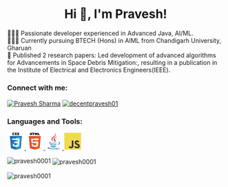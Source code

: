  <h1 align="center">Hi 👋, I'm Pravesh!</h1>

👩🏻‍💻 Passionate developer experienced in Advanced Java, AI/ML.<br/>
👩🏻‍🎓 Currently pursuing BTECH (Hons) in AIML from Chandigarh University, Gharuan<br/>
🔬 Published 2 research papers: Led development of advanced algorithms for Advancements in Space Debris Mitigation:, resulting in a publication in the Institute of Electrical and Electronics Engineers(IEEE).
  
<h3 align="left">Connect with me:</h3>
<p align="left">
<a href="http://www.linkedin.com/in/pravesh-sharma-854973230" target="blank"><img align="center" src="https://raw.githubusercontent.com/rahuldkjain/github-profile-readme-generator/master/src/images/icons/Social/linked-in-alt.svg" alt="Pravesh Sharma" height="30" width="40" /></a>
<a href="https://www.instagram.com/decentpravesh01/" target="blank"><img align="center" src="https://raw.githubusercontent.com/rahuldkjain/github-profile-readme-generator/master/src/images/icons/Social/instagram.svg" alt="decentpravesh01" height="30" width="40" /></a>
</p>

<h3 align="left">Languages and Tools:</h3>
<p align="left"> <a href="https://www.w3schools.com/css/" target="_blank" rel="noreferrer"> <img src="https://raw.githubusercontent.com/devicons/devicon/master/icons/css3/css3-original-wordmark.svg" alt="css3" width="40" height="40"/> </a> <a href="https://www.w3.org/html/" target="_blank" rel="noreferrer"> <img src="https://raw.githubusercontent.com/devicons/devicon/master/icons/html5/html5-original-wordmark.svg" alt="html5" width="40" height="40"/> </a> <a href="https://www.java.com" target="_blank" rel="noreferrer"> <img src="https://raw.githubusercontent.com/devicons/devicon/master/icons/java/java-original.svg" alt="java" width="40" height="40"/> </a> <a href="https://developer.mozilla.org/en-US/docs/Web/JavaScript" target="_blank" rel="noreferrer"> <img src="https://raw.githubusercontent.com/devicons/devicon/master/icons/javascript/javascript-original.svg" alt="javascript" width="40" height="40"/> </a> </p>

<p><img align="left" src="https://github-readme-stats.vercel.app/api/top-langs?username=pravesh0001&show_icons=true&locale=en&layout=compact" alt="pravesh0001" /></p>

<p>&nbsp;<img align="center" src="https://github-readme-stats.vercel.app/api?username=pravesh0001&show_icons=true&locale=en" alt="pravesh0001" /></p>

<p><img align="center" src="https://github-readme-streak-stats.herokuapp.com/?user=pravesh0001&" alt="pravesh0001" /></p>


<br>

